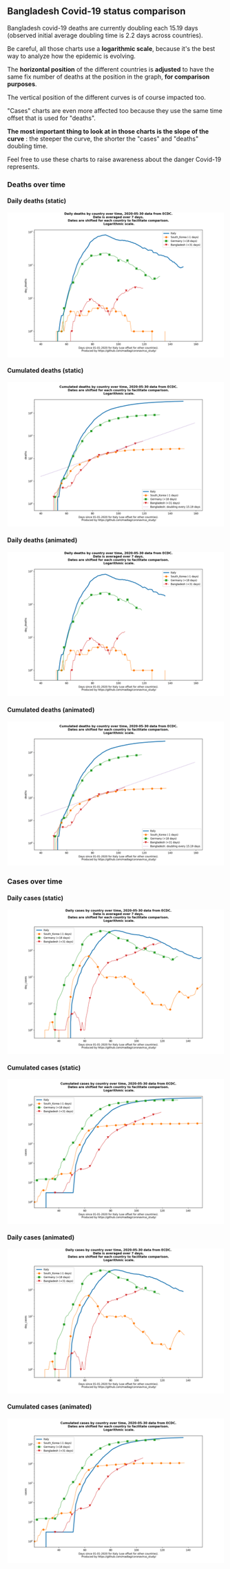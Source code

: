 ## Bangladesh Covid-19 status comparison 

Bangladesh covid-19 deaths are currently doubling each 15.19 days (observed initial average doubling time is 2.2 days across countries).



Be careful, all those charts use a **logarithmic scale**, because it's the best way to analyze how the epidemic is evolving.
 
The **horizontal position** of the different countries is **adjusted** to have the same fix number of deaths at the position in the graph, **for comparison purposes**.

The vertical position of the different curves is of course impacted too.

"Cases" charts are even more affected too because they use the same time offset that is used for "deaths".

**The most important thing to look at in those charts is the slope of the curve** : the steeper the curve, the shorter the "cases" and "deaths" doubling time.

Feel free to use these charts to raise awareness about the danger Covid-19 represents. 


 
### Deaths over time
 
#### Daily deaths (static)
![Bangladesh covid-19 daily deaths static chart](https://raw.githubusercontent.com/madlag/coronavirus_study/master/notebooks/graphs/2020-05-30/countries/Bangladesh/2020-05-30_Bangladesh_day_deaths.png "Bangladesh covid-19 day_deaths static chart")   
 
#### Cumulated deaths (static)
![Bangladesh covid-19 cumulated deaths static chart](https://raw.githubusercontent.com/madlag/coronavirus_study/master/notebooks/graphs/2020-05-30/countries/Bangladesh/2020-05-30_Bangladesh_deaths.png "Bangladesh covid-19 deaths static chart")   
 
#### Daily deaths (animated)
![Bangladesh covid-19 daily deaths animated chart](https://raw.githubusercontent.com/madlag/coronavirus_study/master/notebooks/graphs/2020-05-30/countries/Bangladesh/2020-05-30_Bangladesh_day_deaths.gif "Bangladesh covid-19 day_deaths animated chart")   
 
#### Cumulated deaths (animated)
![Bangladesh covid-19 cumulated deaths animated chart](https://raw.githubusercontent.com/madlag/coronavirus_study/master/notebooks/graphs/2020-05-30/countries/Bangladesh/2020-05-30_Bangladesh_deaths.gif "Bangladesh covid-19 deaths animated chart")   

 
### Cases over time
 
#### Daily cases (static)
![Bangladesh covid-19 daily cases static chart](https://raw.githubusercontent.com/madlag/coronavirus_study/master/notebooks/graphs/2020-05-30/countries/Bangladesh/2020-05-30_Bangladesh_day_cases.png "Bangladesh covid-19 day_cases static chart")   
 
#### Cumulated cases (static)
![Bangladesh covid-19 cumulated cases static chart](https://raw.githubusercontent.com/madlag/coronavirus_study/master/notebooks/graphs/2020-05-30/countries/Bangladesh/2020-05-30_Bangladesh_cases.png "Bangladesh covid-19 cases static chart")   
 
#### Daily cases (animated)
![Bangladesh covid-19 daily cases animated chart](https://raw.githubusercontent.com/madlag/coronavirus_study/master/notebooks/graphs/2020-05-30/countries/Bangladesh/2020-05-30_Bangladesh_day_cases.gif "Bangladesh covid-19 day_cases animated chart")   
 
#### Cumulated cases (animated)
![Bangladesh covid-19 cumulated cases animated chart](https://raw.githubusercontent.com/madlag/coronavirus_study/master/notebooks/graphs/2020-05-30/countries/Bangladesh/2020-05-30_Bangladesh_cases.gif "Bangladesh covid-19 cases animated chart")   

